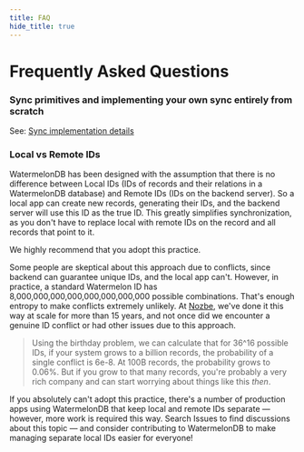 ```yaml
---
title: FAQ
hide_title: true
---
```


# Frequently Asked Questions

### Sync primitives and implementing your own sync entirely from scratch

See: [Sync implementation details](../Implementation/SyncImpl.md)


### Local vs Remote IDs

WatermelonDB has been designed with the assumption that there is no difference between Local IDs (IDs of records and their relations in a WatermelonDB database) and Remote IDs (IDs on the backend server). So a local app can create new records, generating their IDs, and the backend server will use this ID as the true ID. This greatly simplifies synchronization, as you don't have to replace local with remote IDs on the record and all records that point to it.

We highly recommend that you adopt this practice.

Some people are skeptical about this approach due to conflicts, since backend can guarantee unique IDs, and the local app can't. However, in practice, a standard Watermelon ID has 8,000,000,000,000,000,000,000,000 possible combinations. That's enough entropy to make conflicts extremely unlikely. At [Nozbe](https://nozbe.com), we've done it this way at scale for more than 15 years, and not once did we encounter a genuine ID conflict or had other issues due to this approach.

> Using the birthday problem, we can calculate that for 36^16 possible IDs, if your system grows to a billion records, the probability of a single conflict is 6e-8. At 100B records, the probability grows to 0.06%. But if you grow to that many records, you're probably a very rich company and can start worrying about things like this _then_.

If you absolutely can't adopt this practice, there's a number of production apps using WatermelonDB that keep local and remote IDs separate — however, more work is required this way. Search Issues to find discussions about this topic — and consider contributing to WatermelonDB to make managing separate local IDs easier for everyone!
